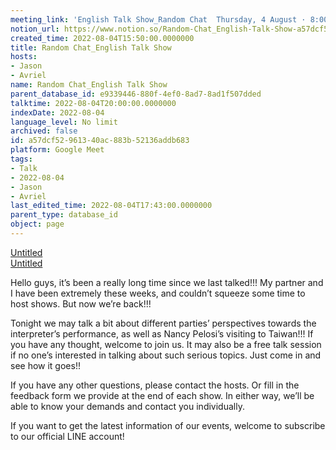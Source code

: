 ```yaml
---
meeting_link: 'English Talk Show_Random Chat  Thursday, 4 August · 8:00 – 9:00pm Google Meet joining info Video call link: https://meet.google.com/dco-pbjv-pbt'
notion_url: https://www.notion.so/Random-Chat_English-Talk-Show-a57dcf52961340ac883b52136addb683
created_time: 2022-08-04T15:50:00.0000000
title: Random Chat_English Talk Show
hosts:
- Jason
- Avriel
name: Random Chat_English Talk Show
parent_database_id: e9339446-880f-4ef0-8ad7-8ad1f507dded
talktime: 2022-08-04T20:00:00.0000000
indexDate: 2022-08-04
language_level: No limit
archived: false
id: a57dcf52-9613-40ac-883b-52136addb683
platform: Google Meet
tags:
- Talk
- 2022-08-04
- Jason
- Avriel
last_edited_time: 2022-08-04T17:43:00.0000000
parent_type: database_id
object: page
---
```


[Untitled](https://www.notion.so/cb083fc4f0b7459aa5afe1900ef25a1f)   
[Untitled](https://www.notion.so/06eedd6e889c43369b68aa6f0742675b)   

Hello guys, it’s been a really long time since we last talked!!! My partner and I have been extremely these weeks, and couldn’t squeeze some time to host shows. But now we’re back!!!

Tonight we may talk a bit about different parties’ perspectives towards the interpreter’s performance, as well as Nancy Pelosi’s visiting to Taiwan!!! If you have any thought, welcome to join us. It may also be a free talk session if no one’s interested in talking about such serious topics. Just come in and see how it goes!!

If you have any other questions, please contact the hosts. Or fill in the feedback form we provide at the end of each show. In either way, we’ll be able to know your demands and contact you individually.

If you want to get the latest information of our events, welcome to subscribe to our official LINE account!





